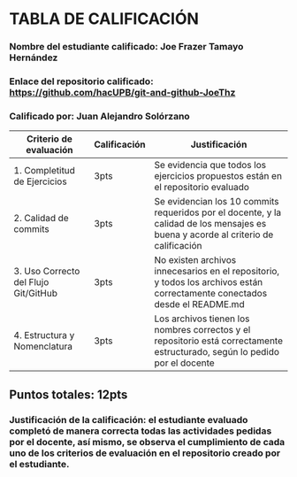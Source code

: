 # TABLA DE CALIFICACIÓN
### Nombre del estudiante calificado: Joe Frazer Tamayo Hernández
### Enlace del repositorio calificado: https://github.com/hacUPB/git-and-github-JoeThz
### Calificado por: Juan Alejandro Solórzano

| Criterio de evaluación | Calificación | Justificación |
| -----------------------|--------------| -------------- |
| 1. Completitud de Ejercicios | 3pts | Se evidencia que todos los ejercicios propuestos están en el repositorio evaluado | 
| 2. Calidad de commits | 3pts | Se evidencian los 10 commits requeridos por el docente, y la calidad de los mensajes es buena y acorde al criterio de calificación | 
| 3. Uso Correcto del Flujo Git/GitHub | 3pts | No existen archivos innecesarios en el repositorio, y todos los archivos están correctamente conectados desde el README.md | 
| 4. Estructura y Nomenclatura | 3pts | Los archivos tienen los nombres correctos y el repositorio está correctamente estructurado, según lo pedido por el docente | 

## **Puntos totales: 12pts**
### Justificación de la calificación: el estudiante evaluado completó de manera correcta todas las actividades pedidas por el docente, así mismo, se observa el cumplimiento de cada uno de los criterios de evaluación en el repositorio creado por el estudiante. 
